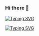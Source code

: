 ### Hi there 👋

[![Typing SVG](https://readme-typing-svg.herokuapp.com?font=Poppins&weight=600&size=40&duration=2000&center=true&multiline=true&repeat=false&random=false&width=435&height=65&lines=Hey%2C+I'm+Vivek+Gupta)](https://git.io/typing-svg)

[![Typing SVG](https://readme-typing-svg.herokuapp.com?font=Poppins&weight=600&size=30&duration=2000&center=true&vCenter=true&repeat=false&random=false&width=830&height=60&lines=Front-End+Software+Developer;Passionate+Web+Developer)](https://git.io/typing-svg)

<!--
**Vivekgupta29/Vivekgupta29** is a ✨ _special_ ✨ repository because its `README.md` (this file) appears on your GitHub profile.

Here are some ideas to get you started:

- 🔭 I’m currently working on ...
- 🌱 I’m currently learning ...
- 👯 I’m looking to collaborate on ...
- 🤔 I’m looking for help with ...
- 💬 Ask me about ...
- 📫 How to reach me: ...
- 😄 Pronouns: ...
- ⚡ Fun fact: ...
-->
